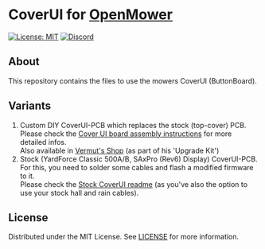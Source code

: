# CoverUI for [OpenMower](https://github.com/ClemensElflein/OpenMower)

[![License: MIT](https://img.shields.io/badge/License-MIT-yellow.svg)](https://opensource.org/licenses/MIT) [![Discord](https://badgen.net/badge/icon/discord?icon=discord&label)](https://discord.gg/jE7QNaSxW7)

## About

This repository contains the files to use the mowers CoverUI (ButtonBoard).

## Variants

1. Custom DIY CoverUI-PCB which replaces the stock (top-cover) PCB.<br>
 Please check the [Cover UI board assembly instructions](<https://openmower.de/docs/cover-ui-assembly/>) for more detailed infos.<br>
 Also available in [Vermut's Shop](https://shop.devops.care/openmower/29-openmower-012x-assembled-board.html) (as part of his 'Upgrade Kit')
1. Stock (YardForce Classic 500A/B, SAxPro (Rev6) Display) CoverUI-PCB.<br>
For this, you need to solder some cables and flash a modified firmware to it.<br>
 Please check the [Stock CoverUI readme](Firmware/CoverUI/YardForce/README.md) (as you've also the option to use your stock hall and rain cables).

## License

Distributed under the MIT License. See [LICENSE](LICENSE) for more information.
